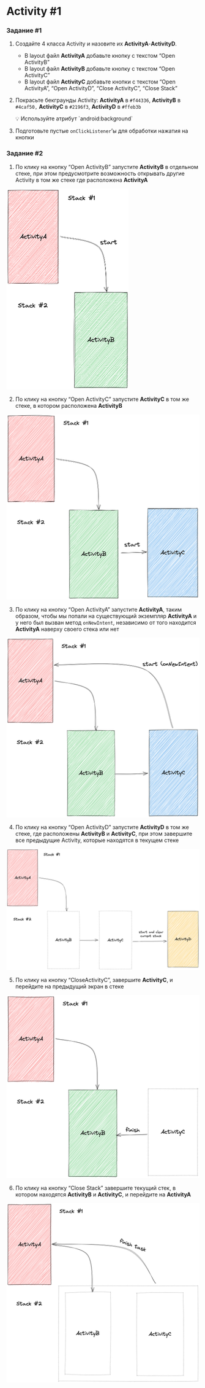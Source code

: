 # Activity #1 

### Задание #1

1. Cоздайте 4 класса Activity и назовите их **ActivityA**-**ActivityD**.
    - В layout файл **ActivityA** добавьте кнопку с текстом “Open ActivityB”
    - В layout файл **ActivityB** добавьте кнопку с текстом “Open ActivityC”
    - В layout файл **ActivityC** добавьте кнопки с текстом “Open ActivityA”, “Open ActivityD”, “Close ActivityC”, “Close Stack”
2. Покрасьте бекграунды Activity: **ActivityA** в `#f44336`, **ActivityB** в `#4caf50,` **ActivityC** в `#2196f3`, **ActivityD** в `#ffeb3b`

    <aside>
    💡 Используйте атрибут `android:background`
    </aside>

3. Подготовьте пустые `onClickListener`’ы для обработки нажатия на кнопки

### Задание #2

1. По клику на кнопку “Open ActivityB” запустите **ActivityB** в отдельном стеке, при этом предусмотрите возможность открывать другие Activity в том же стеке где расположена **ActivityA**
<img src="art/Untitled.png" width="320">

2. По клику на кнопку “Open ActivityC” запустите **ActivityC** в том же стеке, в котором расположена **ActivityB**
<img src="art/Untitled%201.png" width="520">

3. По клику на кнопку “Open ActivityA” запустите **ActivityA**, таким образом, чтобы мы попали на существующий экземпляр  **ActivityA** и у него был вызван метод `onNewIntent`, независимо от того находится **ActivityA** наверху своего стека или нет
<img src="art/Untitled%202.png" width="520">

4. По клику на кнопку “Open ActivityD” запустите **ActivityD** в том же стеке, где расположены **ActivityB** и **ActivityC**, при этом завершите все предыдущие Activity, которые находятся в текущем стеке
<img src="art/Untitled%203.png" width="520">

5. По клику на кнопку “CloseActivityC”, завершите **ActivityC**, и перейдите на предыдущий экран в стеке
<img src="art/Untitled%204.png" width="520">

6. По клику на кнопку “Close Stack” завершите текущий стек, в котором находятся **ActivityB** и **ActivityC**, и перейдите на **ActivityA**
<img src="art/Untitled%205.png" width="520">
